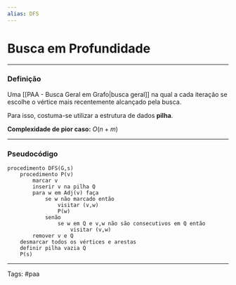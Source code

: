 ```yaml
---
alias: DFS
---
```


# Busca em Profundidade

---

### Definição

Uma [[PAA - Busca Geral em Grafo|busca geral]] na qual a cada iteração se escolhe o vértice mais recentemente alcançado pela busca.

Para isso, costuma-se utilizar a estrutura de dados **pilha**.

**Complexidade de pior caso:** $O(n+m)$

---

### Pseudocódigo

```
procedimento DFS(G,s)
    procedimento P(v)
        marcar v
        inserir v na pilha Q
        para w em Adj(v) faça
	        se w não marcado então
		        visitar (v,w)
		        P(w)
		    senão
			    se w em Q e v,w não são consecutivos em Q então
				    visitar (v,w)
		remover v e Q
	desmarcar todos os vértices e arestas
	definir pilha vazia Q
	P(s)
```

---

Tags: #paa

